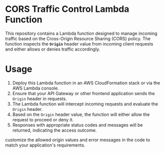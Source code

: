 # CORS Traffic Control Lambda Function
This repository contains a Lambda function designed to manage incoming traffic based on the Cross-Origin Resource Sharing (CORS) policy. The function inspects the <b>`Origin`</b> header value from incoming client requests and either allows or denies traffic accordingly.

# Usage
1. Deploy this Lambda function in an AWS CloudFormation stack or via the AWS Lambda console.
2. Ensure that your API Gateway or other frontend application sends the `Origin` header in requests.
3. The Lambda function will intercept incoming requests and evaluate the `Origin` header.
4. Based on the `Origin` header value, the function will either allow the request to proceed or deny it.
5. Responses with appropriate status codes and messages will be returned, indicating the access outcome.

customize the allowed origin values and error messages in the code to match your application's requirements.

